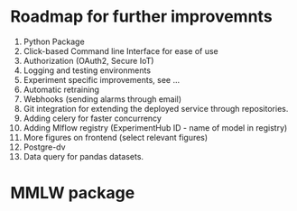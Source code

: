 # Roadmap for further improvemnts

 1. Python Package 
 2. Click-based Command line Interface for ease of use
 2. Authorization (OAuth2, Secure IoT)
 3. Logging and testing environments
 4. Experiment specific improvements, see ... 
 5. Automatic retraining
 6. Webhooks (sending alarms through email)
 7. Git integration for extending the deployed service through repositories.
 8. Adding celery for faster concurrency
 9. Adding Mlflow registry (ExperimentHub ID - name of model in registry)
 10. More figures on frontend (select relevant figures)
 11. Postgre-dv
 12. Data query for pandas datasets.

# MMLW package

